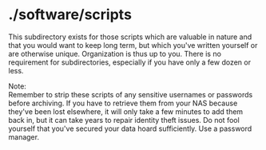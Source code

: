 # ./software/scripts

This subdirectory exists for those scripts which are valuable in nature and that you would want to keep long term, but which you've written yourself or are otherwise unique. Organization is thus up to you. There is no requirement for subdirectories, especially if you have only a few dozen or less.

Note:  
Remember to strip these scripts of any sensitive usernames or passwords before archiving. If you have to retrieve them from your NAS because they've been lost elsewhere, it will only take a few minutes to add them back in, but it can take years to repair identity theft issues. Do not fool yourself that you've secured your data hoard sufficiently. Use a password manager.
